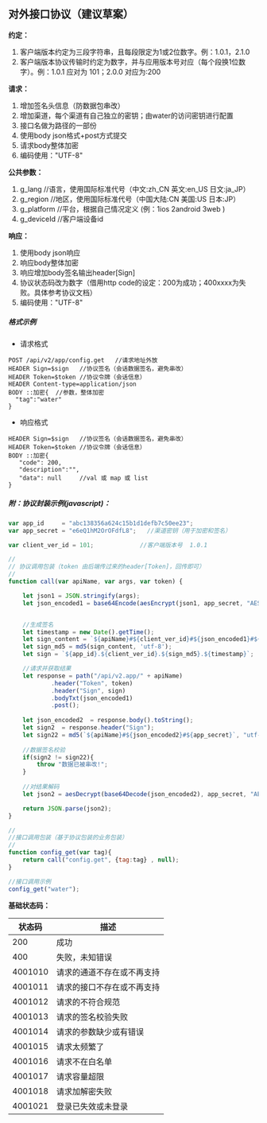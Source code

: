 ## 对外接口协议（建议草案）

**约定：**

1. 客户端版本约定为三段字符串，且每段限定为1或2位数字。例：1.0.1，2.1.0
2. 客户端版本协议传输时约定为数字，并与应用版本号对应（每个段换1位数字）。例：1.0.1 应对为 101；2.0.0 对应为:200

**请求：**

1. 增加签名头信息（防数据包串改）
2. 增加渠道，每个渠道有自己独立的密钥；由water的访问密钥进行配置
3. 接口名做为路径的一部份
4. 使用body json格式+post方式提交
5. 请求body整体加密
6. 编码使用："UTF-8"

**公共参数：**

1. g_lang     //语言，使用国际标准代号（中文:zh_CN 英文:en_US 日文:ja_JP）
2. g_region   //地区，使用国际标准代号（中国大陆:CN 美国:US 日本:JP）
3. g_platform //平台，根据自己情况定义 (例：1ios 2android 3web )
4. g_deviceId //客户端设备id


**响应：**

1. 使用body json响应
2. 响应body整体加密
3. 响应增加body签名输出header[Sign]
4. 协议状态码改为数字（借用http code的设定：200为成功；400xxxx为失败。具体参考协议文档）
5. 编码使用："UTF-8"




##### 格式示例

* 请求格式
```
POST /api/v2/app/config.get   //请求地址外放
HEADER Sign=$sign   //协议签名（会话数据签名，避免串改）
HEADER Token=$token //协议令牌（会话信息）
HEADER Content-type=application/json
BODY ::加密{  //参数，整体加密
  "tag":"water"
}
```

* 响应格式
```
HEADER Sign=$sign   //协议签名（会话数据签名，避免串改）
HEADER Token=$token //协议令牌（会话信息）
BODY ::加密{
   "code": 200, 
   "description":"",          
   "data": null     //val 或 map 或 list  
}
```

##### 附：协议封装示例(javascript)：

```javascript
var app_id     = "abc138356a624c15b1d1defb7c50ee23";                    //渠道号，由后端分配
var app_secret = "e6eQ1hM2OrOFdfL8";   //渠道密钥（用于加密和签名）

var client_ver_id = 101;             //客户端版本号  1.0.1

//
// 协议调用包装（token 由后端传过来的header[Token]，回传即可）
//
function call(var apiName, var args, var token) {

    let json1 = JSON.stringify(args);
    let json_encoded1 = base64Encode(aesEncrypt(json1, app_secret, "AES/ECB/PKCS5Padding", "utf-8")); //使用aes算法编码


    //生成签名
    let timestamp = new Date().getTime();
    let sign_content = `${apiName}#${client_ver_id}#${json_encoded1}#${app_secret}#${timestamp}`;
    let sign_md5 = md5(sign_content, 'utf-8');
    let sign = `${app_id}.${client_ver_id}.${sign_md5}.${timestamp}`;

    //请求并获取结果
    let response = path("/api/v2.app/" + apiName)
            .header("Token", token)
            .header("Sign", sign)
            .bodyTxt(json_encoded1)
            .post();
            
    let json_encoded2  = response.body().toString();  
    let sign2  = response.header("Sign");
    let sign22 = md5(`${apiName}#${json_encoded2}#${app_secret}`, "utf-8");
    
    //数据签名校验
    if(sign2 != sign22){
        throw "数据已被串改!";
    }
    
    //对结果解码
    let json2 = aesDecrypt(base64Decode(json_encoded2), app_secret, "AES/ECB/PKCS5Padding", "utf-8"); //使用aes算法解码

    return JSON.parse(json2);
}

//
//接口调用包装（基于协议包装的业务包装）
//
function config_get(var tag){
    return call("config.get", {tag:tag} , null);
}

//接口调用示例
config_get("water");

```


**基础状态码：**



| 状态码 | 描述 | 
| -------- | -------- | 
| 200     | 成功     | 
| 400     | 失败，未知错误     | 
| 4001010     | 请求的通道不存在或不再支持     | 
| 4001011     | 请求的接口不存在或不再支持     | 
| 4001012     | 请求的不符合规范     | 
| 4001013     | 请求的签名校验失败     | 
| 4001014     | 请求的参数缺少或有错误     | 
| 4001015     | 请求太频繁了     | 
| 4001016     | 请求不在白名单     | 
| 4001017     | 请求容量超限     | 
| 4001018     | 请求加解密失败     | 
| 4001021     | 登录已失效或未登录     |
